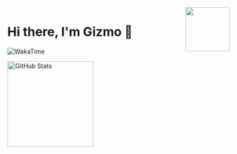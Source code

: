 <img src="https://assets.liuli.lol/file/lumina-moe/icons/2022-06-22.png" width="100" height="100" align="right">
<h1>Hi there, I'm Gizmo 👋</h1>

![WakaTime](https://img.shields.io/endpoint?url=https://wakapi.dev/api/compat/shields/v1/Gizmo/interval:30_days&style=flat-square&color=2F855A&label=last%2030%20days&logo=WakaTime)

<img src="https://github-stats.liuli.lol/api?username=gizmo-ds&show_icons=true&count_private=true&bg_color=00000000&title_color=2f855a&icon_color=2f855a&text_color=939393&hide_border=true" height="195" title="GitHub Stats">
